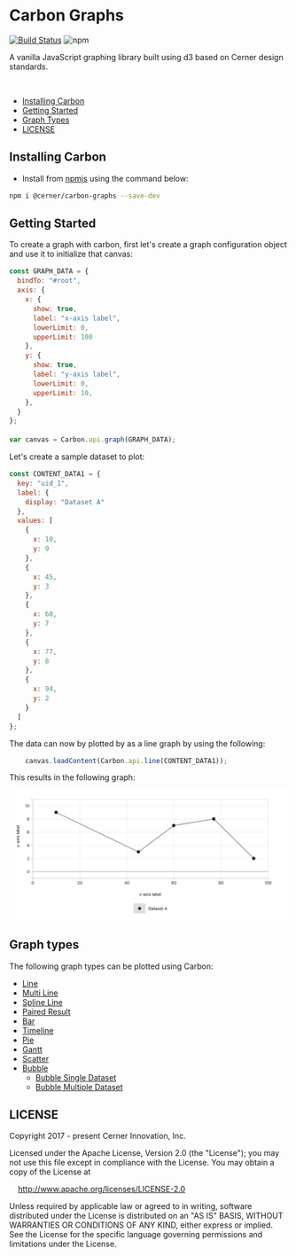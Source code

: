 # Carbon Graphs

[![Build Status](https://travis-ci.com/cerner/terra-graphs.svg?branch=main)](https://travis-ci.com/cerner/terra-graphs)
![npm](https://img.shields.io/npm/v/@cerner/carbon-graphs)

A vanilla JavaScript graphing library built using d3 based on Cerner design standards.

<br>


- [Installing Carbon](#installing-carbon)
- [Getting Started](#getting-started)
- [Graph Types](#graph-types)
- [LICENSE](#license)

## Installing Carbon

- Install from [npmjs](https://www.npmjs.com/package/@cerner/carbon-graphs) using the command below: 
```sh
npm i @cerner/carbon-graphs --save-dev
```

## Getting Started

To create a graph with carbon, first let's create a graph configuration object and use it to initialize that canvas:

```javascript
const GRAPH_DATA = {
  bindTo: "#root",
  axis: {
    x: {
      show: true,
      label: "x-axis label",
      lowerLimit: 0,
      upperLimit: 100
    },
    y: {
      show: true,
      label: "y-axis label",
      lowerLimit: 0,
      upperLimit: 10,
    },
  }
};

var canvas = Carbon.api.graph(GRAPH_DATA);
```

Let's create a sample dataset to plot:
```javascript
const CONTENT_DATA1 = {
  key: "uid_1",
  label: {
    display: "Dataset A"
  },
  values: [
    {
      x: 10,
      y: 9
    },
    {
      x: 45,
      y: 3
    },
    {
      x: 60,
      y: 7
    },
    {
      x: 77,
      y: 8
    },
    {
      x: 94,
      y: 2
    }
  ]
};
```

The data can now by plotted by as a line graph by using the following:

```javascript
    canvas.loadContent(Carbon.api.line(CONTENT_DATA1));
```

This results in the following graph:

![Alt](../terra-graphs-docs/docs/assets/carbon-simple-line-graph.png "simple line graph")


## Graph types

The following graph types can be plotted using Carbon:

-   [Line](../terra-graphs-docs/docs/controls/Line.md#usage)
-   [Multi Line](../terra-graphs-docs/docs/controls/Line.md#multi-line)
-   [Spline Line](../terra-graphs-docs/docs/controls/Line.md#spline-line)
-   [Paired Result](../terra-graphs-docs/docs/controls/PairedResult.md#usage)
-   [Bar](../terra-graphs-docs/docs/controls/Bar.md#usage)
-   [Timeline](../terra-graphs-docs/docs/controls/Timeline.md#usage)
-   [Pie](../terra-graphs-docs/docs/controls/Pie.md#usage)
-   [Gantt](../terra-graphs-docs/docs/controls/Gantt.md#usage)
-   [Scatter](../terra-graphs-docs/docs/controls/Scatter.md#usage)
-   [Bubble](../terra-graphs-docs/docs/controls/Bubble.md#usage)
    -   [Bubble Single Dataset](../terra-graphs-docs/docs/controls/BubbleSingleDataset.md)
    -   [Bubble Multiple Dataset](../terra-graphs-docs/docs/controls/BubbleMultipleDataset.md)


## LICENSE

Copyright 2017 - present Cerner Innovation, Inc.

Licensed under the Apache License, Version 2.0 (the "License"); you may not use this file except in compliance with the License. You may obtain a copy of the License at

&nbsp;&nbsp;&nbsp;&nbsp;http://www.apache.org/licenses/LICENSE-2.0

Unless required by applicable law or agreed to in writing, software distributed under the License is distributed on an "AS IS" BASIS, WITHOUT WARRANTIES OR CONDITIONS OF ANY KIND, either express or implied. See the License for the specific language governing permissions and limitations under the License.
